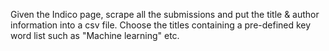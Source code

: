 

Given the Indico page, scrape all the submissions and put the title & author information into a csv file.
Choose the titles containing a pre-defined key word list such as "Machine learning" etc.
